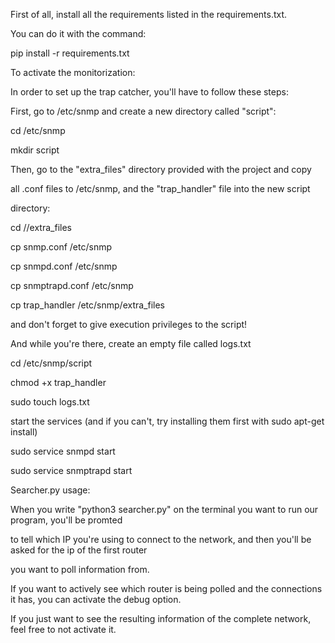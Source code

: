 First of all, install all the requirements listed in the requirements.txt. 

You can do it with the command: 

pip install -r requirements.txt


To activate the monitorization: 
  
  In order to set up the trap catcher, you'll have to follow these steps:
  
  First, go to /etc/snmp and create a new directory called "script":
  
  cd /etc/snmp
  
  mkdir script


  Then, go to the "extra_files" directory provided with the project and copy 
  
  all .conf files to /etc/snmp, and the "trap_handler" file into the new script 
  
  directory:
  
  cd /<path-to-project>/extra_files
  
  cp snmp.conf /etc/snmp
  
  cp snmpd.conf /etc/snmp
  
  cp snmptrapd.conf /etc/snmp
  
  cp trap_handler /etc/snmp/extra_files


  and don't forget to give execution privileges to the script! 
  
  And while you're there, create an empty file called logs.txt

  cd /etc/snmp/script
  
  chmod +x trap_handler
  
  sudo touch logs.txt


  start the services (and if you can't, try installing them first with sudo apt-get install)
  
  sudo service snmpd start
  
  sudo service snmptrapd start


Searcher.py usage:
  
  When you write "python3 searcher.py" on the terminal you want to run our program, you'll be promted 
  
  to tell which IP you're using to connect to the network, and then you'll be asked for the ip of the first router
  
  you want to poll information from. 

  
  If you want to actively see which router is being polled and the connections it has, you can activate the debug option. 
  
  If you just want to see the resulting information of the complete network, feel free to not   activate it.
